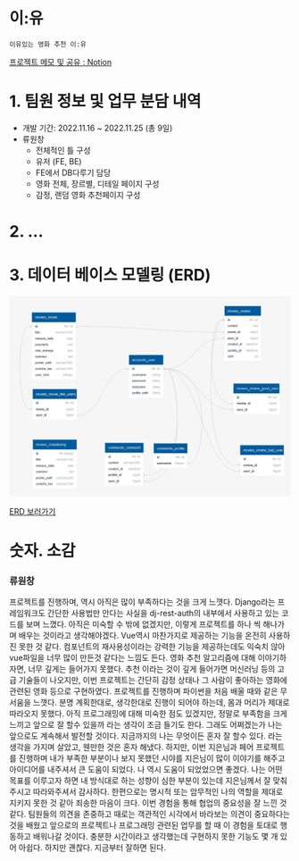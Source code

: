 # 이:유

`이유있는 영화 추천 이:유`

[프로젝트 메모 및 공유 : Notion](https://rose-mushroom-2f9.notion.site/1791c848606e4b30a543c6bc34284f95)

# 1. 팀원 정보 및 업무 분담 내역

- 개발 기간: 2022.11.16 ~ 2022.11.25 (총 9일)
- 류원창
  - 전체적인 틀 구성
  - 유저 (FE, BE)
  - FE에서 DB다루기 담당
  - 영화 전체, 장르별, 디테일 페이지 구성
  - 감정, 랜덤 영화 추천페이지 구성

# 2. ...

# 3. 데이터 베이스 모델링 (ERD)

![ERD](img/ERD.JPG)

[ERD 보러가기](https://app.quickdatabasediagrams.com/#/d/7lRpZ6)

# 숫자. 소감

### 류원창
프로젝트를 진행하며, 역시 아직은 많이 부족하다는 것을 크게 느꼇다. Django라는 프레임워크도 간단한 사용법만 안다는 사실을 dj-rest-auth의 내부에서 사용하고 있는 코드를 보며 느꼈다. 아직은 미숙할 수 밖에 없겠지만, 이렇게 프로젝트를 하나 씩 해나가며 배우는 것이라고 생각해야겠다. Vue역시 마찬가지로 제공하는 기능을 온전히 사용하진 못한 것 같다. 컴포넌트의 재사용성이라는 강력한 기능을 제공하는데도 익숙치 않아 vue파일을 너무 많이 만든것 같다는 느낌도 든다. 영화 추천 알고리즘에 대해 이야기하자면, 너무 깊게는 들어가지 못했다. 추천 이라는 것이 깊게 들어가면 머신러닝 등의 고급 기술들이 나오지만, 이번 프로젝트는 간단히 감정 상태나 그 사람이 좋아하는 영화에 관련된 영화 등으로 구현하였다. 프로젝트를 진행하며 파이썬을 처음 배울 때와 같은 무서움을 느꼇다. 분명 계획한대로, 생각한대로 진행이 되어야 하는데, 몸과 머리가 제대로 따라오지 못했다. 아직 프로그래밍에 대해 미숙한 점도 있겠지만, 정말로 부족함을 크게 느끼고 앞으로 잘 할수 있을까 라는 생각이 조금 들기도 한다. 그래도 어쩌겠는가 나는 앞으로도 계속해서 발전할 것이다.
지금까지의 나는 무엇이든 혼자 잘 할수 있다. 라는 생각을 가지며 살았고, 웬만한 것은 혼자 해냈다. 하지만, 이번 지은님과 페어 프로젝트를 진행하며 내가 부족한 부분이나 보지 못했던 시야를 지은님이 많이 이야기를 해주고 아이디어를 내주셔서 큰 도움이 되었다. 나 역시 도움이 되었었으면 좋겠다. 
나는 어떤 목표를 이루고자 하면 내 방식대로 하는 성향이 심한 부분이 있는데 지은님께서 잘 맞춰주시고 따라와주셔서 감사하다. 한편으로는 명시적 또는 암무적인 나의 역할을 제대로 지키지 못한 것 같아 죄송한 마음이 크다. 이번 경험을 통해 협업의 중요성을 잘 느낀 것 같다. 팀원들의 의견을 존중하고 때로는 객관적인 시각에서 바라보는 의견이 중요하다는 것을 배웠고 앞으로의 프로젝트나 프로그래밍 관련된 업무를 할 때 이 경험을 토대로 행동하고 배워나갈 것이다. 충분한 시간이라고 생각했는데 구현하지 못한 기능도 몇 개 있어 아쉽다. 하지만 괜찮다. 지금부터 잘하면 된다. 

